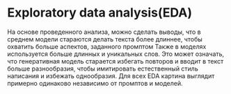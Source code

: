 # Exploratory data analysis(EDA)
На основе проведенного анализа, можно сделать выводы, что в среднем модели стараются делать текста более длиннее,
чтобы охватить больше аспектов, заданного промптом
Также в моделях используется больше длинных и уникальных слов.
Это может означать, что генеративная модель старается избегать повторов и вводит в текст 
больше разнообразия, чтобы имитировать естественный стиль написания и избежать однообразия.
Для всех EDA картина выглядит примерно одинаково независимо от промптов и моделей.
